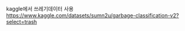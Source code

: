 kaggle에서 쓰레기데이터 사용</br>
https://www.kaggle.com/datasets/sumn2u/garbage-classification-v2?select=trash
